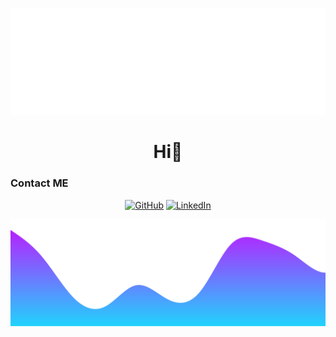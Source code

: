 ![alt text](waveTop.svg)

<h1 align="center">Hi👋</h1>
<p align="center">



### Contact ME
<p align="center">
	<a href="https://github.com/AnthonY-Dole"><img src="https://img.icons8.com/bubbles/50/000000/github.png" alt="GitHub"/></a>
	<a href="https://www.linkedin.com/in/anthony-dole-798004203/"><img src="https://img.icons8.com/bubbles/50/000000/linkedin.png" alt="LinkedIn"/></a>

</p>

![alt text](waveBottom.svg)


<!---
AnthonY-Dole/AnthonY-Dole is a ✨ special ✨ repository because its `README.md` (this file) appears on your GitHub profile.
You can click the Preview link to take a look at your changes.
--->
